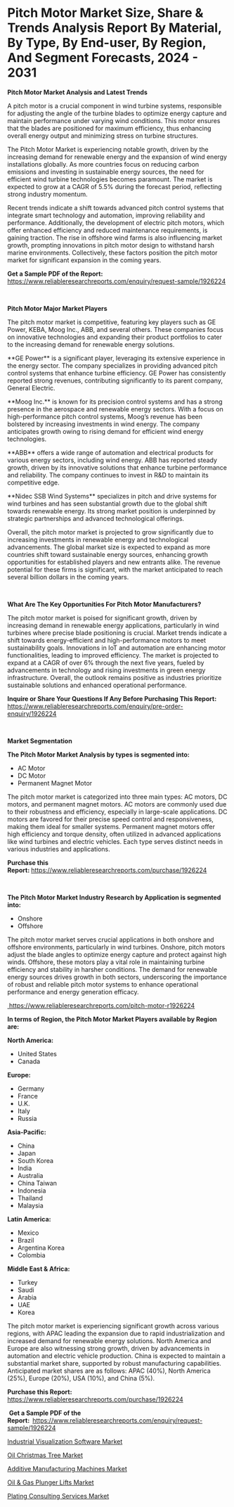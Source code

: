 <p><h1>Pitch Motor Market Size, Share & Trends Analysis Report By Material, By Type, By End-user, By Region, And Segment Forecasts, 2024 - 2031</h1></p><p><strong>Pitch Motor Market Analysis and Latest Trends</strong></p>
<p><p>A pitch motor is a crucial component in wind turbine systems, responsible for adjusting the angle of the turbine blades to optimize energy capture and maintain performance under varying wind conditions. This motor ensures that the blades are positioned for maximum efficiency, thus enhancing overall energy output and minimizing stress on turbine structures.</p><p>The Pitch Motor Market is experiencing notable growth, driven by the increasing demand for renewable energy and the expansion of wind energy installations globally. As more countries focus on reducing carbon emissions and investing in sustainable energy sources, the need for efficient wind turbine technologies becomes paramount. The market is expected to grow at a CAGR of 5.5% during the forecast period, reflecting strong industry momentum.</p><p>Recent trends indicate a shift towards advanced pitch control systems that integrate smart technology and automation, improving reliability and performance. Additionally, the development of electric pitch motors, which offer enhanced efficiency and reduced maintenance requirements, is gaining traction. The rise in offshore wind farms is also influencing market growth, prompting innovations in pitch motor design to withstand harsh marine environments. Collectively, these factors position the pitch motor market for significant expansion in the coming years.</p></p>
<p><strong>Get a Sample PDF of the Report:&nbsp;</strong> <a href="https://www.reliableresearchreports.com/enquiry/request-sample/1926224?utm_campaign=40&utm_medium=2&utm_source=Github&utm_content=ia&utm_term=25102024&utm_id=pitch-motor">https://www.reliableresearchreports.com/enquiry/request-sample/1926224</a></p>
<p>&nbsp;</p>
<p><strong>Pitch Motor Major Market Players</strong></p>
<p><p>The pitch motor market is competitive, featuring key players such as GE Power, KEBA, Moog Inc., ABB, and several others. These companies focus on innovative technologies and expanding their product portfolios to cater to the increasing demand for renewable energy solutions.</p><p>**GE Power** is a significant player, leveraging its extensive experience in the energy sector. The company specializes in providing advanced pitch control systems that enhance turbine efficiency. GE Power has consistently reported strong revenues, contributing significantly to its parent company, General Electric. </p><p>**Moog Inc.** is known for its precision control systems and has a strong presence in the aerospace and renewable energy sectors. With a focus on high-performance pitch control systems, Moog’s revenue has been bolstered by increasing investments in wind energy. The company anticipates growth owing to rising demand for efficient wind energy technologies.</p><p>**ABB** offers a wide range of automation and electrical products for various energy sectors, including wind energy. ABB has reported steady growth, driven by its innovative solutions that enhance turbine performance and reliability. The company continues to invest in R&D to maintain its competitive edge.</p><p>**Nidec SSB Wind Systems** specializes in pitch and drive systems for wind turbines and has seen substantial growth due to the global shift towards renewable energy. Its strong market position is underpinned by strategic partnerships and advanced technological offerings.</p><p>Overall, the pitch motor market is projected to grow significantly due to increasing investments in renewable energy and technological advancements. The global market size is expected to expand as more countries shift toward sustainable energy sources, enhancing growth opportunities for established players and new entrants alike. The revenue potential for these firms is significant, with the market anticipated to reach several billion dollars in the coming years.</p></p>
<p>&nbsp;</p>
<p><strong>What Are The Key Opportunities For Pitch Motor Manufacturers?</strong></p>
<p><p>The pitch motor market is poised for significant growth, driven by increasing demand in renewable energy applications, particularly in wind turbines where precise blade positioning is crucial. Market trends indicate a shift towards energy-efficient and high-performance motors to meet sustainability goals. Innovations in IoT and automation are enhancing motor functionalities, leading to improved efficiency. The market is projected to expand at a CAGR of over 6% through the next five years, fueled by advancements in technology and rising investments in green energy infrastructure. Overall, the outlook remains positive as industries prioritize sustainable solutions and enhanced operational performance.</p></p>
<p><strong>Inquire or Share Your Questions If Any Before Purchasing This Report:</strong> <a href="https://www.reliableresearchreports.com/enquiry/pre-order-enquiry/1926224?utm_campaign=40&utm_medium=2&utm_source=Github&utm_content=ia&utm_term=25102024&utm_id=pitch-motor">https://www.reliableresearchreports.com/enquiry/pre-order-enquiry/1926224</a></p>
<p>&nbsp;</p>
<p><strong>Market Segmentation</strong></p>
<p><strong>The Pitch Motor Market Analysis by types is segmented into:</strong></p>
<p><ul><li>AC Motor</li><li>DC Motor</li><li>Permanent Magnet Motor</li></ul></p>
<p><p>The pitch motor market is categorized into three main types: AC motors, DC motors, and permanent magnet motors. AC motors are commonly used due to their robustness and efficiency, especially in large-scale applications. DC motors are favored for their precise speed control and responsiveness, making them ideal for smaller systems. Permanent magnet motors offer high efficiency and torque density, often utilized in advanced applications like wind turbines and electric vehicles. Each type serves distinct needs in various industries and applications.</p></p>
<p><strong>Purchase this Report:&nbsp;</strong><a href="https://www.reliableresearchreports.com/purchase/1926224?utm_campaign=40&utm_medium=2&utm_source=Github&utm_content=ia&utm_term=25102024&utm_id=pitch-motor">https://www.reliableresearchreports.com/purchase/1926224</a></p>
<p>&nbsp;</p>
<p><strong>The Pitch Motor Market Industry Research by Application is segmented into:</strong></p>
<p><ul><li>Onshore</li><li>Offshore</li></ul></p>
<p><p>The pitch motor market serves crucial applications in both onshore and offshore environments, particularly in wind turbines. Onshore, pitch motors adjust the blade angles to optimize energy capture and protect against high winds. Offshore, these motors play a vital role in maintaining turbine efficiency and stability in harsher conditions. The demand for renewable energy sources drives growth in both sectors, underscoring the importance of robust and reliable pitch motor systems to enhance operational performance and energy generation efficacy.</p></p>
<p><a href="https://www.reliableresearchreports.com/pitch-motor-r1926224?utm_campaign=40&utm_medium=2&utm_source=Github&utm_content=ia&utm_term=25102024&utm_id=pitch-motor">&nbsp;https://www.reliableresearchreports.com/pitch-motor-r1926224</a></p>
<p><strong>In terms of Region, the Pitch Motor Market Players available by Region are:</strong></p>
<p>
    <p> <strong> North America: </strong>
        <ul>
            <li>United States</li>
            <li>Canada</li>
        </ul>
        </p> 
    <p> <strong> Europe: </strong>
        <ul>
            <li>Germany</li>
            <li>France</li>
            <li>U.K.</li>
            <li>Italy</li>
            <li>Russia</li>
        </ul>
        </p> 
    <p> <strong> Asia-Pacific: </strong>
        <ul>
            <li>China</li>
            <li>Japan</li>
            <li>South Korea</li>
            <li>India</li>
            <li>Australia</li>
            <li>China Taiwan</li>
            <li>Indonesia</li>
            <li>Thailand</li>
            <li>Malaysia</li>
        </ul>
        </p> 
    <p> <strong> Latin America: </strong>
        <ul>
            <li>Mexico</li>
            <li>Brazil</li>
            <li>Argentina Korea</li>
            <li>Colombia</li>
        </ul>
        </p> 
    <p> <strong> Middle East & Africa: </strong>
        <ul>
            <li>Turkey</li>
            <li>Saudi</li>
            <li>Arabia</li>
            <li>UAE</li>
            <li>Korea</li>
        </ul>
    </p>
    </p>
<p><p>The pitch motor market is experiencing significant growth across various regions, with APAC leading the expansion due to rapid industrialization and increased demand for renewable energy solutions. North America and Europe are also witnessing strong growth, driven by advancements in automation and electric vehicle production. China is expected to maintain a substantial market share, supported by robust manufacturing capabilities. Anticipated market shares are as follows: APAC (40%), North America (25%), Europe (20%), USA (10%), and China (5%).</p></p>
<p><strong>Purchase this Report: </strong><a href="https://www.reliableresearchreports.com/purchase/1926224?utm_campaign=40&utm_medium=2&utm_source=Github&utm_content=ia&utm_term=25102024&utm_id=pitch-motor">https://www.reliableresearchreports.com/purchase/1926224</a></p>
<p>&nbsp;<strong>Get a Sample PDF of the Report:&nbsp;&nbsp;</strong><a href="https://www.reliableresearchreports.com/enquiry/request-sample/1926224?utm_campaign=40&utm_medium=2&utm_source=Github&utm_content=ia&utm_term=25102024&utm_id=pitch-motor">https://www.reliableresearchreports.com/enquiry/request-sample/1926224</a></p>
<p><strong></strong></p>
<p><p><a href="https://www.linkedin.com/pulse/industrial-visualization-software-industry-analysis-report-oz5rf?utm_campaign=40&utm_medium=2&utm_source=Github&utm_content=ia&utm_term=25102024&utm_id=pitch-motor">Industrial Visualization Software Market</a></p><p><a href="https://github.com/KejsiLoshi121/Market-Research-Report-List-1/blob/main/oil-christmas-tree-market.md?utm_campaign=40&utm_medium=2&utm_source=Github&utm_content=ia&utm_term=25102024&utm_id=pitch-motor">Oil Christmas Tree Market</a></p><p><a href="https://issuu.com/reportprime-2/docs/additive-manufacturing-machines-mar_3d9a2a2e2cceeb?utm_campaign=40&utm_medium=2&utm_source=Github&utm_content=ia&utm_term=25102024&utm_id=pitch-motor">Additive Manufacturing Machines Market</a></p><p><a href="https://github.com/delorasywf/Market-Research-Report-List-1/blob/main/oil-gas-plunger-lifts-market.md?utm_campaign=40&utm_medium=2&utm_source=Github&utm_content=ia&utm_term=25102024&utm_id=pitch-motor">Oil & Gas Plunger Lifts Market</a></p><p><a href="https://www.linkedin.com/pulse/plating-consulting-services-market-growth-segmentation-7xovf?utm_campaign=40&utm_medium=2&utm_source=Github&utm_content=ia&utm_term=25102024&utm_id=pitch-motor">Plating Consulting Services Market</a></p></p>